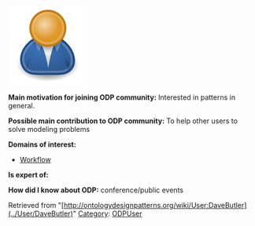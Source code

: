 [![Image:ODPUser.png](../images/a/a6/ODPUser.png)](../Image/ODPUser.png "Image:ODPUser.png")




  





__Main motivation for joining ODP community:__ Interested in patterns in general.


__Possible main contribution to ODP community:__ To help other users to solve modeling problems


__Domains of interest:__



* [Workflow](../Community/Workflow "Community:Workflow")


__Is expert of:__


  

__How did I know about ODP:__ conference/public events






Retrieved from "[http://ontologydesignpatterns.org/wiki/User:DaveButler](../User/DaveButler)"
 [Category](http://ontologydesignpatterns.org/wiki/Special:Categories "Special:Categories"): [ODPUser](../Category/ODPUser "Category:ODPUser")